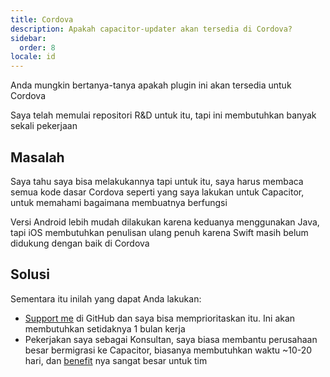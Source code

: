 ```yaml
---
title: Cordova
description: Apakah capacitor-updater akan tersedia di Cordova?
sidebar:
  order: 8
locale: id
---
```


Anda mungkin bertanya-tanya apakah plugin ini akan tersedia untuk Cordova

Saya telah memulai repositori R&D untuk itu, tapi ini membutuhkan banyak sekali pekerjaan

## Masalah

Saya tahu saya bisa melakukannya tapi untuk itu, saya harus membaca semua kode dasar Cordova seperti yang saya lakukan untuk Capacitor, untuk memahami bagaimana membuatnya berfungsi

Versi Android lebih mudah dilakukan karena keduanya menggunakan Java, tapi iOS membutuhkan penulisan ulang penuh karena Swift masih belum didukung dengan baik di Cordova

## Solusi

Sementara itu inilah yang dapat Anda lakukan:

* [Support me](https://githubcom/sponsors/riderx) di GitHub dan saya bisa memprioritaskan itu. Ini akan membutuhkan setidaknya 1 bulan kerja
* Pekerjakan saya sebagai Konsultan, saya biasa membantu perusahaan besar bermigrasi ke Capacitor, biasanya membutuhkan waktu ~10-20 hari, dan [benefit](https://ionicio/resources/articles/capacitor-vs-cordova-modern-hybrid-app-development) nya sangat besar untuk tim